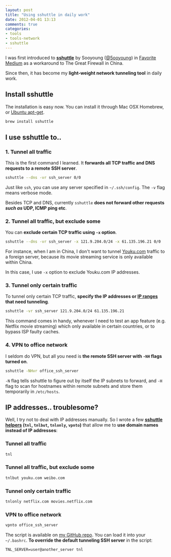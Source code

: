 ```yaml
---
layout: post
title: "Using sshuttle in daily work"
date: 2012-04-01 13:13
comments: true
categories: 
- tools
- tools-network
- sshuttle
---
```


I was first introduced to [**sshuttle**](https://github.com/apenwarr/sshuttle) by Sooyoung ([@5ooyoung](https://twitter.com/#!/5ooyoung)) in [Favorite Medium](http://favoritemedium.com/) 
as a workaround to The Great Firewall in China.

Since then, it has become my **light-weight network tunneling tool** in daily work. 

Install sshuttle
------
The installation is easy now. You can install it through Mac OSX Homebrew, or [Ubuntu apt-get](http://packages.ubuntu.com/precise/sshuttle).

```bash
brew install sshuttle
```

I use sshuttle to..
------

### 1. Tunnel all traffic 

This is the first command I learned.
It **forwards all TCP traffic and DNS requests to a remote SSH server**.

```bash
sshuttle --dns -vr ssh_server 0/0
```
Just like `ssh`, you can use any server specified in `~/.ssh/config`. 
The `-v` flag means verbose mode. 

Besides TCP and DNS, currently `sshuttle` **does not forward other requests 
_such as_ UDP, ICMP ping etc**.

### 2. Tunnel all traffic, but exclude some 
You can **exclude certain TCP traffic using `-x` option**.

```bash
sshuttle --dns -vr ssh_server -x 121.9.204.0/24 -x 61.135.196.21 0/0 
```

For instance, when I am in China, I don't want to tunnel 
[Youku.com](http://youku.com) traffic to a foreign server,
because its movie streaming service is only available within China. 

In this case, I use `-x` option to exclude Youku.com IP addresses.

### 3. Tunnel only certain traffic

To tunnel only certain TCP traffic, **specify the IP addresses 
or [IP ranges](http://www.subnet-calculator.com/cidr.php) that need tunneling**.

```bash
sshuttle -vr ssh_server 121.9.204.0/24 61.135.196.21 
```

This command comes in handy, whenever I need to test an app feature (e.g. Netflix movie streaming)
which only available in certain countries, or to bypass ISP faulty caches.

### 4. VPN to office network

I seldom do VPN, but all you need is **the remote SSH server with `-NH` flags turned on**. 

```bash
sshuttle -NHvr office_ssh_server
```

`-N` flag tells sshuttle to figure out by itself the IP subnets to forward, 
and `-H` flag to scan for hostnames within remote subnets and store them temporarily in `/etc/hosts`. 


IP addresses.. troublesome?
-----
Well, I try not to deal with IP addresses manually. So I wrote a few 
**[sshuttle helpers](https://github.com/teohm/dotfiles/blob/master/.bashrc.d/sshuttle_helpers)
(`tnl`, `tnlbut`, `tnlonly`, `vpnto`)** that allow me to **use domain names instead of IP addresses**:

### Tunnel all traffic 
```bash
tnl
```

### Tunnel all traffic, but exclude some 
```bash
tnlbut youku.com weibo.com
```

### Tunnel only certain traffic
```bash
tnlonly netflix.com movies.netflix.com
```

### VPN to office network
```bash
vpnto office_ssh_server
```

The script is available on [my GitHub repo](https://github.com/teohm/dotfiles/blob/master/.bashrc.d/sshuttle_helpers).
You can load it into your `~/.bashrc`. **To override the default tunneling SSH server** in the script:
```
TNL_SERVER=user@another_server tnl
```

